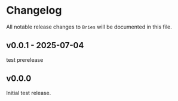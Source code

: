 # Changelog

All notable release changes to `Bries` will be documented in this file.

## v0.0.1 - 2025-07-04

test prerelease

## v0.0.0

Initial test release.
